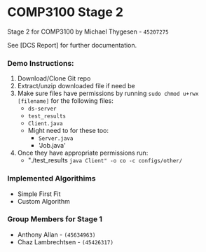 # COMP3100 Stage 2
Stage 2 for COMP3100 by Michael Thygesen - `45207275`

See [DCS Report] for further documentation.

### Demo Instructions:

1. Download/Clone Git repo
2. Extract/unzip downloaded file if need be
3. Make sure files have permissions by running `sudo chmod u+rwx [filename]` for the following files:
    * `ds-server`
    * `test_results`
    * `Client.java`
    * Might need to for these too: 
        * `Server.java`
        * 'Job.java' 
4. Once they have appropriate permissions run:
    * "./test_results `java Client" -o co -c configs/other/`

 

### Implemented Algorithims
- Simple First Fit
- Custom Algorithm

### Group Members for Stage 1
- Anthony Allan - ` (45634963) `
- Chaz Lambrechtsen - `(45426317)`
